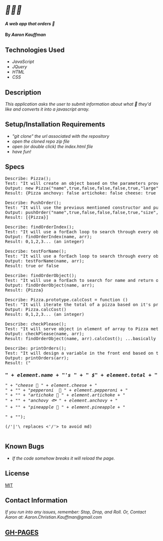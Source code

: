 # _🍕🍕🍕_

#### _A web app that orders 🍕_

#### By _**Aaron Kauffman**_

## Technologies Used

* _JavaScript_
* _JQuery_
* _HTML_
* _CSS_

## Description

_This application asks the user to submit information about what 🍕 they'd like and converts it into a javascript array._

## Setup/Installation Requirements

* _"git clone" the url associated with the repository_
* _open the cloned repo zip file_
* _open (or double click) the index.html file_
* _have fun!_

## Specs
<pre>
Describe: Pizza();
Test: "It will create an object based on the parameters provided."
Output: new Pizza("name",true,false,false,false,true,"large");
Result: {Pizza anchovy: false artichoke: false cheese: true name: "name" pepperoni: false pineapple: true size: "large"}

Describe: PushOrder();
Test: "It will use the previous mentioned constructor and push a Pizza object to a global array."
Output: pushOrder("name",true,false,false,false,true,"size",arr);
Result: [{Pizza}]

Describe: findOrderIndex();
Test: "It will use a forEach loop to search through every object's key: 'name' and return the index where it is located."
Output: findOrderIndex(name, arr);
Result: 0,1,2,3... (an integer)

Describe: testForName();
Test: "It will use a forEach loop to search through every object's key: 'name' and will return a boolean."
Output: testForName(name, arr);
Result: true or false

Describe: findOrderObject();
Test: "It will use a forEach to search for name and return object to be served to method calcCost()."
Output: findOrderObject(name, arr);
Result: {Pizza}

Describe: Pizza.prototype.calcCost = function ()
Test: "It will iterate the total of a pizza based on it's properties using both a case switch or if and else statements."
Output: Pizza.calcCost()
Result: 0,1,2,3... (an integer)

Describe: checkPlease();
Test: "It will serve object in element of array to Pizza method calcCost()."
Output: checkPlease(name, arr);
Result: findOrderObject(name, arr).calcCost(); ...basically call the other function so the return would also be an integer.

Describe: printOrders();
Test: "It will design a variable in the front end based on the current list of orders to append to the DOM."
Output: printOrders(arr);
Result: ("<em><h3>" + element.name + "'s " + " $" + element.total + " " + element.size + " 🍕 " + "</h3>" + "cheese 🧀 " + element.cheese + "<br>" + "</h3>" + "pepperoni  🔴 " + element.pepperoni + "<br>" + "</h3>" + "artichoke 🌳 " + element.artichoke + "<br>" + "</h3>" + "anchovy 🐟 " + element.anchovy + "<br>" + "</h3>" + "pineapple 🍍 " + element.pineapple + "<br><br>" + "</em>");

(/'|'\ replaces <'/'> to avoid md)

</pre>

## Known Bugs

* _If the code somehow breaks it will reload the page._

## License

[MIT](https://choosealicense.com/licenses/mit/)

## Contact Information

_If you run into any issues, remember: Stop, Drop, and Roll. Or, Contact Aaron at: Aaron.Christian.Kauffman@gmail.com_

## [GH-PAGES](https://littlestbrother.github.io/pizza/)
